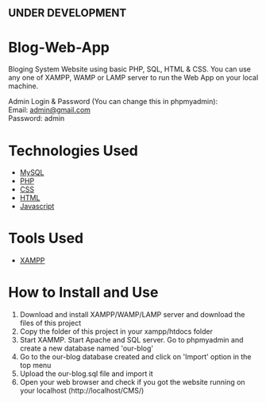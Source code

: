 ﻿
 ## UNDER DEVELOPMENT 
 
 # Blog-Web-App
Bloging System Website using basic PHP, SQL, HTML & CSS. You can use any one of XAMPP, WAMP or LAMP server to run the Web App on your local machine.

Admin Login & Password (You can change this in phpmyadmin):<br/>
Email: admin@gmail.com <br>
Password: admin<br>

# Technologies Used
<ul>
<a href="https://www.mysql.com/"><li>MySQL</a></li>
<a href="https://www.php.net/"><li>PHP</a></li>
<a href="https://www.w3.org/Style/CSS/Overview.en.html"><li>CSS</a></li>
<a href="https://www.w3.org/TR/html52/"><li>HTML</a></li>
<a href="https://www.javascript.com/"><li>Javascript</a></li>
</ul>

# Tools Used
<ul>
  <a href="https://www.apachefriends.org/"><li>XAMPP</a></li>
</ul>

# How to Install and Use
<ol>
<li>Download and install XAMPP/WAMP/LAMP server and download the files of this project</li>
<li>Copy the folder of this project in your xampp/htdocs folder</li>
<li>Start XAMMP. Start Apache and SQL server. Go to phpmyadmin and create a new database named 'our-blog'</li>
<li>Go to the our-blog database created and click on 'Import' option in the top menu</li>
<li>Upload the our-blog.sql file and import it</li>
<li>Open your web browser and check if you got the website running on your localhost (http://localhost/CMS/)</li>
</ol>

